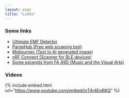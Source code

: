 ```yaml
---
layout: page
title: "Links"
---
```


<!-- {% raw %}{% seo %}{% endraw %}
 -->
 <!-- Google tag (gtag.js) -->
<script async src="https://www.googletagmanager.com/gtag/js?id=G-TTC6RSBSSV"></script>
<script>
  window.dataLayer = window.dataLayer || [];
  function gtag(){dataLayer.push(arguments);}
  gtag('js', new Date());

  gtag('config', 'G-TTC6RSBSSV');
</script>
### Some links
* [Ultimate EMF Detector](https://play.google.com/store/apps/details?id=com.mreprogramming.ultimateemfdetector&hl=tr&gl=US) 
* [ParseHub (Free web scraping tool)](https://www.parsehub.com/)
* [Midjourney (Text to AI generated image)](https://www.midjourney.com/home/)
* [nRF Connect (Scanner for BLE devices)](https://play.google.com/store/apps/details?id=no.nordicsemi.android.mcp&hl=tr&gl=US)
* [Some excerpts from FA 49D (Music and the Visual Arts)](https://youtube.com/playlist?list=PLy_w9_hh-bC0twUliXaUUJExZqmtse6Pq)

### Videos
{% include embed.html url="https://www.youtube.com/embed/ivT4r4EqRKQ" %}
